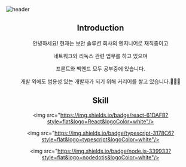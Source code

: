 ![header](https://capsule-render.vercel.app/api?type=slice&color=auto&height=200&section=header&text=Juho&desc=docs%20for%20explain&fontSize=60&rotate=14&fontAlignY=25&fontAlign=75&descAlignY=43&descAlign=80&&animation=twinkling)



<div align=center>

## Introduction

<p>안녕하세요! 현재는 보안 솔루션 회사의 엔지니어로 재직중이고 </p>
<p>네트워크와 리눅스 관련 업무를 하고 있으며</p>
<p>프론트와 백엔드 모두 공부중에 있습니다. </p>
<p>개발 외에도 범용성 있는 개발자가 되기 위해 커리어를 쌓고 있습니다.🧑🏻‍💻</p>

## Skill
<img src="https://img.shields.io/badge/react-61DAFB?style=flat&logo=React&logoColor=white"/>

<img src="https://img.shields.io/badge/typescript-3178C6?style=flat&logo=typescript&logoColor=white"/>

<img src="https://img.shields.io/badge/node.js-339933?style=flat&logo=nodedotjs&logoColor=white"/>

</div>

